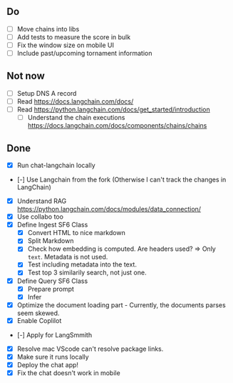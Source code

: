 ## Do

- [ ] Move chains into libs
- [ ] Add tests to measure the score in bulk
- [ ] Fix the window size on mobile UI
- [ ] Include past/upcoming tornament information

## Not now

- [ ] Setup DNS A record
- [ ] Read https://docs.langchain.com/docs/
- [ ] Read https://python.langchain.com/docs/get_started/introduction
  - [ ] Understand the chain executions https://docs.langchain.com/docs/components/chains/chains

## Done

- [x] Run chat-langchain locally
- [-] Use Langchain from the fork (Otherwise I can't track the changes in LangChain)
- [x] Understand RAG https://python.langchain.com/docs/modules/data_connection/
- [x] Use collabo too
- [x] Define Ingest SF6 Class
  - [x] Convert HTML to nice markdown
  - [x] Split Markdown
  - [x] Check how embedding is computed. Are headers used? => Only `text`. Metadata is not used.
  - [x] Test including metadata into the text.
  - [x] Test top 3 similarily search, not just one.
- [x] Define Query SF6 Class
  - [x] Prepare prompt
  - [x] Infer 
- [x] Optimize the document loading part - Currently, the documents parses seem skewed.
- [x] Enable Coplilot
- [-] Apply for LangSmmith  
- [x] Resolve mac VScode can't resolve package links.
- [x] Make sure it runs locally
- [x] Deploy the chat app!
- [x] Fix the chat doesn't work in mobile
